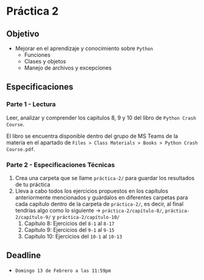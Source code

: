 # Práctica 2

## Objetivo

- Mejorar en el aprendizaje y conocimiento sobre `Python`
  - Funciones
  - Clases y objetos
  - Manejo de archivos y excepciones

## Especificaciones

### Parte 1 - Lectura

Leer, analizar y comprender los capítulos 8, 9 y 10 del libro de `Python Crash Course`.

El libro se encuentra disponible dentro del grupo de MS Teams de la materia en el apartado de `Files > Class Materials > Books > Python Crash Course.pdf`.

### Parte 2 - Especificaciones Técnicas

1. Crea una carpeta que se llame `práctica-2/` para guardar los resultados de tu práctica
2. Lleva a cabo todos los ejercicios propuestos en los capítulos anteriormente mencionados y guárdalos en diferentes carpetas para cada capítulo dentro de la carpeta de `práctica-2/`, es decir, al final tendrías algo como lo siguiente -> `práctica-2/capítulo-8/`, `práctica-2/capítulo-9/` y `práctica-2/capítulo-10/`
   1. Capítulo 8: Ejercicios del `8-1` al `8-17`
   2. Capítulo 9: Ejercicios del `9-1` al `9-15`
   3. Capítulo 10: Ejercicios del `10-1` al `10-13`

## Deadline

- `Domingo 13 de Febrero a las 11:59pm`
